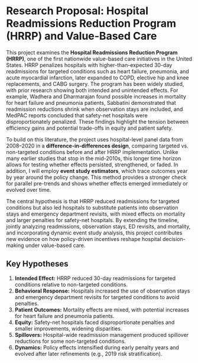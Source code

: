 # Research Proposal: Hospital Readmissions Reduction Program (HRRP) and Value-Based Care

This project examines the **Hospital Readmissions Reduction Program (HRRP)**, one of the first nationwide value-based care initiatives in the United States. HRRP penalizes hospitals with higher-than-expected 30-day readmissions for targeted conditions such as heart failure, pneumonia, and acute myocardial infarction, later expanded to COPD, elective hip and knee replacements, and CABG surgery. The program has been widely studied, with prior research showing both intended and unintended effects. For example, Wadhera and Dharmarajan found possible increases in mortality for heart failure and pneumonia patients, Sabbatini demonstrated that readmission reductions shrink when observation stays are included, and MedPAC reports concluded that safety-net hospitals were disproportionately penalized. These findings highlight the tension between efficiency gains and potential trade-offs in equity and patient safety.

To build on this literature, the project uses hospital-level panel data from 2008–2020 in a **difference-in-differences design**, comparing targeted vs. non-targeted conditions before and after HRRP implementation. Unlike many earlier studies that stop in the mid-2010s, this longer time horizon allows for testing whether effects persisted, strengthened, or faded. In addition, I will employ **event study estimators**, which trace outcomes year by year around the policy change. This method provides a stronger check for parallel pre-trends and shows whether effects emerged immediately or evolved over time.

The central hypothesis is that HRRP reduced readmissions for targeted conditions but also led hospitals to substitute patients into observation stays and emergency department revisits, with mixed effects on mortality and larger penalties for safety-net hospitals. By extending the timeline, jointly analyzing readmissions, observation stays, ED revisits, and mortality, and incorporating dynamic event study analysis, this project contributes new evidence on how policy-driven incentives reshape hospital decision-making under value-based care.

## Key Hypotheses
1. **Intended Effect:** HRRP reduced 30-day readmissions for targeted conditions relative to non-targeted conditions.  
2. **Behavioral Response:** Hospitals increased the use of observation stays and emergency department revisits for targeted conditions to avoid penalties.  
3. **Patient Outcomes:** Mortality effects are mixed, with potential increases for heart failure and pneumonia patients.  
4. **Equity:** Safety-net hospitals faced disproportionate penalties and smaller improvements, widening disparities.  
5. **Spillovers:** Hospital-wide readmission management produced spillover reductions for some non-targeted conditions.  
6. **Dynamics:** Policy effects intensified during early penalty years and evolved after later refinements (e.g., 2019 risk stratification).  
